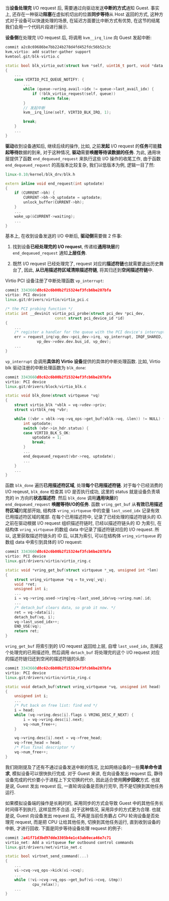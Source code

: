 
当**设备处理完** I/O request 后, 需要通过向驱动发送**中断的方式**通知 Guest. 事实上, 还存在一种驱动**阻塞**在虚拟机切出的位置**同步等待**从 Host 返回的方式, 这种方式对于设备可以快速处理的场景, 在延迟方面要比中断方式有优势, 在这节的结尾我们会用一个代码片段进行展示.

**设备侧**在处理完 I/O request 后, 将调用 `kvm__irq_line` 向 Guest 发起中断:

```cpp
commit a2c8c69686be7bb224b278d4fd452fdc56b52c3c
kvm,virtio: add scatter-gather support
kvmtool.git/blk-virtio.c

static bool blk_virtio_out(struct kvm *self, uint16_t port, void *data, int size, uint32_t count)
{
    ...
	case VIRTIO_PCI_QUEUE_NOTIFY: {
		...
		while (queue->vring.avail->idx != queue->last_avail_idx) {
			if (!blk_virtio_request(self, queue))
				return false;
		}
        // 发起中断
		kvm__irq_line(self, VIRTIO_BLK_IRQ, 1);

		break;
	}
    ...
}
```

**驱动**收到设备通知后, 继续后续的操作, 比如, 之前**发起** I/O request 的**任务**可能**挂起等待**数据的到来, 对于这种情况, **驱动**需要**唤醒等待读数据的任务**. 为此, 通用块层提供了函数 `end_dequeued_request` 来执行这些 I/O 操作的收尾工作, 由于函数 `end_dequeued_request` 的高版本比较复杂, 我们以低版本为例, 逻辑一目了然:

```cpp
linux-0.10/kernel/blk_drv/blk.h

extern inline void end_request(int uptodate)
{
    if (CURRENT->bh) {
        CURRENT->bh->b_uptodate = uptodate;
        unlock_buffer(CURRENT->bh);
    }
    ...
    wake_up(&CURRENT->waiting);
    ...
}
```

基本上, 在收到设备发送的 I/O 中断后, **驱动侧**需要做 2 件事:

1) 找到设备**已经处理完的 I/O request**, 传递给**通用块层**的  `end_dequeued_request` 通知**上层任务**.

2) 既然 I/O request 已经处理完了, request 对应的**描述符链**也就需要退出历史舞台了, 因此, **从已用描述符区域清除描述符链**, 将其归还到**空闲描述符链**中.

Virtio PCI 设备注册了中断处理函数 `vp_interrupt`:

```cpp
commit 3343660d8c62c6b00b2f15324ef3fcb6be207bfa
virtio: PCI device
linux.git/drivers/virtio/virtio_pci.c

/* the PCI probing function */
static int __devinit virtio_pci_probe(struct pci_dev *pci_dev,
				      const struct pci_device_id *id)
{
    ...
	/* register a handler for the queue with the PCI device's interrupt */
	err = request_irq(vp_dev->pci_dev->irq, vp_interrupt, IRQF_SHARED,
			  vp_dev->vdev.dev.bus_id, vp_dev);
    ...
}
```

`vp_interrupt` 会调用**具体的 Virtio 设备**提供的具体的中断处理函数. 比如, Virtio blk 驱动注册的中断处理函数为 `blk_done`:

```cpp
commit 3343660d8c62c6b00b2f15324ef3fcb6be207bfa
virtio: PCI device
linux.git/drivers/block/virtio_blk.c

static void blk_done(struct virtqueue *vq)
{
	struct virtio_blk *vblk = vq->vdev->priv;
	struct virtblk_req *vbr;

	while ((vbr = vblk->vq->vq_ops->get_buf(vblk->vq, &len)) != NULL) {
		int uptodate;
		switch (vbr->in_hdr.status) {
		case VIRTIO_BLK_S_OK:
			uptodate = 1;
			break;
        }
        ...
		end_dequeued_request(vbr->req, uptodate);
		...
	}
    ...
}
```

函数 `blk_done` 遍历**已用描述符区域**, 处理**每个已用描述符链**. 对于每个已经消费的 I/O reqeust, `blk_done` 检查其 I/O 是否执行成功, 这里的 status 就是设备负责填充的 in 方向的**状态描述符**. 然后 `blk_done` 调用**通用块层**的 `end_dequeued_request` **唤醒等待I/O的任务**. 函数 `vring_get_buf` 从**有效已用描述符区域**的尾部开始, 结构体 `vring_virtqueue` 中的变量 `last_used_idx` 记录有效已用描述符区域的尾部. 在每个已用描述符中, 记录了已经处理的描述符链头的 ID. 之前在驱动根据 I/O request 组织描述符链时, 已经以描述符链头的 ID 为索引, 在结构体 `vring_virtqueue` 的数组 data 中记录了描述符链对应的 I/O request. 所以, 这里获取描述符链头的 ID 后, 以其为索引, 可以在结构体 `vring_virtqueue` 的数组 data 中索引到具体的 I/O request:

```cpp
commit 3343660d8c62c6b00b2f15324ef3fcb6be207bfa
virtio: PCI device
linux.git/drivers/virtio/virtio_ring.c

static void *vring_get_buf(struct virtqueue *_vq, unsigned int *len)
{
	struct vring_virtqueue *vq = to_vvq(_vq);
	void *ret;
	unsigned int i;
    ...
	i = vq->vring.used->ring[vq->last_used_idx%vq->vring.num].id;
    ...
	/* detach_buf clears data, so grab it now. */
	ret = vq->data[i];
	detach_buf(vq, i);
	vq->last_used_idx++;
	END_USE(vq);
	return ret;
}
```

`vring_get_buf` 将索引到的 I/O request 返回给上层, 自增 `last_used_idx`, 去掉这个处理完的已用描述符, 然后调用 `detach_buf` 将处理完的这个 I/O request 对应的描述符链归还到空闲的描述符链的头部:

```cpp
commit 3343660d8c62c6b00b2f15324ef3fcb6be207bfa
virtio: PCI device
linux.git/drivers/virtio/virtio_ring.c

static void detach_buf(struct vring_virtqueue *vq, unsigned int head)
{
	unsigned int i;
    ...
	/* Put back on free list: find end */
	i = head;
	while (vq->vring.desc[i].flags & VRING_DESC_F_NEXT) {
		i = vq->vring.desc[i].next;
		vq->num_free++;
	}

	vq->vring.desc[i].next = vq->free_head;
	vq->free_head = head;
	/* Plus final descriptor */
	vq->num_free++;
}
```

我们刚刚提及了还有不通过设备发送中断的情况, 比如网络设备的一些**简单命令请求**, 模拟设备可以很快执行完成. 对于 Guest 来讲, 在向设备发出 request 后, 静待设备完成的代价要小于进程上下文切换的代价, 因此适合使用**同步回收**方式. 也就是说, Guest 发出 request 后, 一直轮询设备是否执行完毕, 而不是切换到其他任务运行.

如果模拟设备端的操作是长耗时的, 采用同步的方式会导致 Guest 中的其他任务长时间得不到执行, 这样显然不合适. 对于这种情况, 采用异步的方式更为合理. 也就是说, Guest 向设备发出 request 后, 不再是当前任务霸占 CPU 轮询设备是否处理完 request, 而是把 CPU 让给其他任务, 切换到其他任务运行, 直到收到设备的中断, 才进行回收. 下面是同步等待设备处理 request 的例子:

```cpp
commit 2a41f71d3bd97dde3305b4e1c43ab0eca46e7c71
virtio_net: Add a virtqueue for outbound control commands
linux.git/drivers/net/virtio_net.c

static bool virtnet_send_command(...)
{
    ...
    vi->cvq->vq_ops->kick(vi->cvq);
    ...
    while (!vi->cvq->vq_ops->get_buf(vi->cvq, &tmp))
            cpu_relax();
    ...
}
```